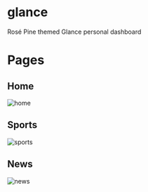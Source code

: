 # glance
Rosé Pine themed Glance personal dashboard

# Pages

## Home
![home](https://github.com/user-attachments/assets/b2b1e734-23c5-4a90-8dc0-aa73ea953bd7)

## Sports
![sports](https://github.com/user-attachments/assets/c39d7b9c-d1f8-4f36-89a1-585d69ba1d42)

## News
![news](https://github.com/user-attachments/assets/c1060367-d72e-4abe-b9c3-165b4ee2d714)
